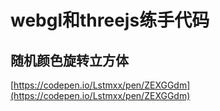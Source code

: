 # webgl和threejs练手代码

## 随机颜色旋转立方体

[https://codepen.io/Lstmxx/pen/ZEXGGdm](https://codepen.io/Lstmxx/pen/ZEXGGdm)
